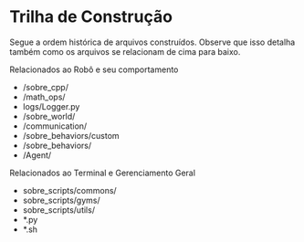 # Trilha de Construção

Segue a ordem histórica de arquivos construídos. Observe que isso detalha também como 
os arquivos se relacionam de cima para baixo.

Relacionados ao Robô e seu comportamento
- /sobre_cpp/
- /math_ops/
- logs/Logger.py
- /sobre_world/
- /communication/
- /sobre_behaviors/custom
- /sobre_behaviors/
- /Agent/

Relacionados ao Terminal e Gerenciamento Geral
- sobre_scripts/commons/
- sobre_scripts/gyms/
- sobre_scripts/utils/
- *.py
- *.sh



